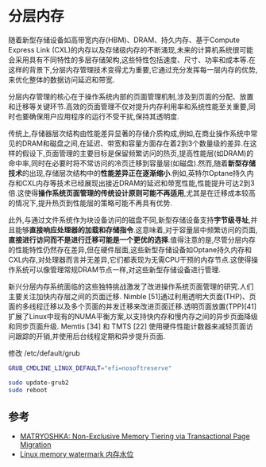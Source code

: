 
# 分层内存

随着新型存储设备如高带宽内存(HBM)、DRAM、持久内存、基于Compute Express Link (CXL)的内存以及存储级内存的不断涌现,未来的计算机系统很可能会采用具有不同特性的多层存储架构,这些特性包括速度、尺寸、功率和成本等.在这样的背景下,分层内存管理技术变得尤为重要,它通过充分发挥每一层内存的优势,来优化整体的数据访问延迟和带宽.

分层内存管理的核心在于操作系统内部的页面管理机制,涉及到页面的分配、放置和迁移等关键环节.高效的页面管理不仅对提升内存利用率和系统性能至关重要,同时也要确保用户应用程序的运行不受干扰,保持其透明度.

传统上,存储器层次结构由性能差异显著的存储介质构成,例如,在商业操作系统中常见的DRAM和磁盘之间,在延迟、带宽和容量方面存在着2到3个数量级的差异.在这样的假设下,页面管理的主要目标是保留频繁访问的热页,提高性能层(如DRAM)的命中率,同时在必要时将不常访问的冷页迁移到容量层(如磁盘).然而,随着**新型存储技术**的出现,存储层次结构中的**性能差异正在逐渐缩小**.例如,英特尔Optane持久内存和CXL内存等技术已经展现出接近DRAM的延迟和带宽性能,性能提升可达2到3倍.这使得**操作系统页面管理的传统设计原则可能不再适用**,尤其是在迁移成本较高的情况下,提升热页到性能层的策略可能不再具有优势.

此外,与通过文件系统作为块设备访问的磁盘不同,新型存储设备支持**字节级寻址**,并且能够**直接响应处理器的加载和存储指令**.这意味着,对于容量层中频繁访问的页面,**直接进行访问而不是进行迁移可能是一个更优的选择**.值得注意的是,尽管分层内存的性能特性仍然存在差异,但在硬件层面,这些新型存储设备如Optane持久内存和CXL内存,对处理器而言并无差异,它们都表现为无需CPU干预的内存节点.这使得操作系统可以像管理常规DRAM节点一样,对这些新型存储设备进行管理.

新兴分层内存系统面临的这些独特挑战激发了改进操作系统页面管理的研究.人们主要关注加快内存层之间的页面迁移. Nimble [51]通过利用透明大页面(THP)、页面的多线程迁移以及多个页面的并发迁移来改进页面迁移.透明页面放置(TPP)[41]扩展了Linux中现有的NUMA平衡方案,以支持快内存和慢内存之间的异步页面降级和同步页面升级. Memtis [34] 和 TMTS [22] 使用硬件性能计数器来减轻页面访问跟踪的开销,并使用后台线程定期和异步提升页面.

修改 /etc/default/grub

```bash
GRUB_CMDLINE_LINUX_DEFAULT="efi=nosoftreserve"
```

```bash
sudo update-grub2
sudo reboot
```

## 参考

- [MATRYOSHKA: Non-Exclusive Memory Tiering via Transactional Page Migration](https://arxiv.org/pdf/2401.13154)
- [Linux memory watermark 内存水位](https://zhuanlan.zhihu.com/p/697378785)